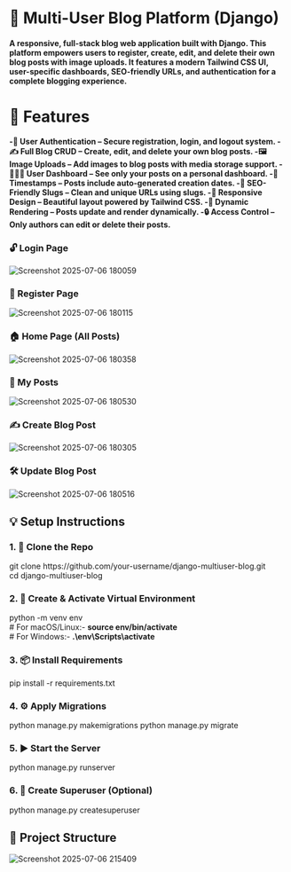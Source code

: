 <h1>📝 Multi-User Blog Platform (Django)</h1>

<h4><b> A responsive, full-stack blog web application built with Django. This platform empowers users to register, create, edit, and delete their own blog posts with image uploads. It features a modern Tailwind CSS UI, user-specific dashboards, SEO-friendly URLs, and authentication for a complete blogging experience.
</b></h4>

<h1>🚀 Features</h1>
<b>
  
-🔐 User Authentication – Secure registration, login, and logout system.
-✍️ Full Blog CRUD – Create, edit, and delete your own blog posts.
-🖼️ Image Uploads – Add images to blog posts with media storage support.
-🧑‍🤝‍🧑 User Dashboard – See only your posts on a personal dashboard.
-📅 Timestamps – Posts include auto-generated creation dates.
-📌 SEO-Friendly Slugs – Clean and unique URLs using slugs.
-🎨 Responsive Design – Beautiful layout powered by Tailwind CSS.
-🔄 Dynamic Rendering – Posts update and render dynamically.
-🔒 Access Control – Only authors can edit or delete their posts.

</b>

<h3>🔓 Login Page</h3>

![Screenshot 2025-07-06 180059](https://github.com/user-attachments/assets/6263d707-e992-4994-b6e2-e43af08257ad) <br>

<h3>🧾 Register Page</h3>

![Screenshot 2025-07-06 180115](https://github.com/user-attachments/assets/e5b6de38-491c-415d-ae44-c4109f7d4a7f)<br>

<h3>🏠 Home Page (All Posts)</h3>

![Screenshot 2025-07-06 180358](https://github.com/user-attachments/assets/a323ed52-d5b6-43c6-9930-e5d1d2f19b8c)<br>

<h3>👤 My Posts</h3>

![Screenshot 2025-07-06 180530](https://github.com/user-attachments/assets/1da6f51b-baf6-4c54-b55f-3854127ca2ef)<br>

<h3>✍️ Create Blog Post</h3>

![Screenshot 2025-07-06 180305](https://github.com/user-attachments/assets/acd9a4ea-d39f-4879-a6a5-b6e37ce49ae1)<br>

<h3>🛠️ Update Blog Post</h3>

![Screenshot 2025-07-06 180516](https://github.com/user-attachments/assets/37c2197a-e233-49f0-b96a-a44b4084ac95)<br>

<h2>💡 Setup Instructions </h2>
<h3>1. 🔄 Clone the Repo</h3>
git clone https://github.com/your-username/django-multiuser-blog.git    <br>
cd django-multiuser-blog

<h3>2. 🐍 Create & Activate Virtual Environment</h3>
python -m venv env   <br>
# For macOS/Linux:-
<b> source env/bin/activate </b> <br>
# For Windows:-
<b> .\env\Scripts\activate</b>

<h3>3. 📦 Install Requirements</h3>
pip install -r requirements.txt

<h3>4. ⚙️ Apply Migrations</h3>
python manage.py makemigrations
python manage.py migrate

<h3>5. ▶️ Start the Server</h3>
python manage.py runserver

<h3>6. 👑 Create Superuser (Optional)</h3>
python manage.py createsuperuser
<br>
<h2>📁 Project Structure</h2>

![Screenshot 2025-07-06 215409](https://github.com/user-attachments/assets/a7258482-839c-4dd3-9eb8-a16d5410453c) <br>
